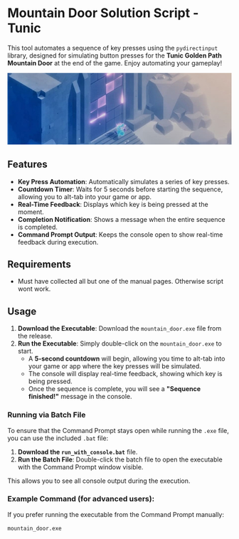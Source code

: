 # Mountain Door Solution Script - Tunic

This tool automates a sequence of key presses using the `pydirectinput` library, designed for simulating button presses for the **Tunic Golden Path Mountain Door** at the end of the game. Enjoy automating your gameplay!

![Tunic Mountain Door](tunic-mountain-door.jpg)

## Features
- **Key Press Automation**: Automatically simulates a series of key presses.
- **Countdown Timer**: Waits for 5 seconds before starting the sequence, allowing you to alt-tab into your game or app.
- **Real-Time Feedback**: Displays which key is being pressed at the moment.
- **Completion Notification**: Shows a message when the entire sequence is completed.
- **Command Prompt Output**: Keeps the console open to show real-time feedback during execution.

## Requirements
- Must have collected all but one of the manual pages. Otherwise script wont work. 

## Usage

1. **Download the Executable**: Download the `mountain_door.exe` file from the release.
2. **Run the Executable**: Simply double-click on the `mountain_door.exe` to start.
   - A **5-second countdown** will begin, allowing you time to alt-tab into your game or app where the key presses will be simulated.
   - The console will display real-time feedback, showing which key is being pressed.
   - Once the sequence is complete, you will see a **"Sequence finished!"** message in the console.

### Running via Batch File
To ensure that the Command Prompt stays open while running the `.exe` file, you can use the included `.bat` file:
1. **Download the `run_with_console.bat`** file.
2. **Run the Batch File**: Double-click the batch file to open the executable with the Command Prompt window visible.

This allows you to see all console output during the execution.

### Example Command (for advanced users):
If you prefer running the executable from the Command Prompt manually:
```bash
mountain_door.exe
```
